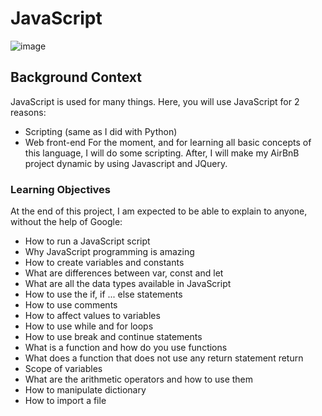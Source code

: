 # JavaScript

![image](https://user-images.githubusercontent.com/68809636/224645947-78b4fdda-21b3-47a3-abce-2545c73ac2db.png)

## Background Context
JavaScript is used for many things. Here, you will use JavaScript for 2 reasons:

- Scripting (same as I did with Python)
- Web front-end
For the moment, and for learning all basic concepts of this language, I will do some scripting. After, I will make my AirBnB project dynamic by using Javascript and JQuery.

### Learning Objectives
At the end of this project, I am expected to be able to explain to anyone, without the help of Google:

- How to run a JavaScript script
- Why JavaScript programming is amazing
- How to create variables and constants
- What are differences between var, const and let
- What are all the data types available in JavaScript
- How to use the if, if ... else statements
- How to use comments
- How to affect values to variables
- How to use while and for loops
- How to use break and continue statements
- What is a function and how do you use functions
- What does a function that does not use any return statement return
- Scope of variables
- What are the arithmetic operators and how to use them
- How to manipulate dictionary
- How to import a file
